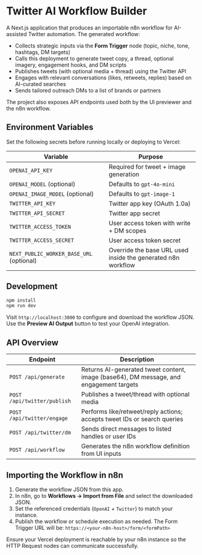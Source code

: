 # Twitter AI Workflow Builder

A Next.js application that produces an importable n8n workflow for AI-assisted Twitter automation. The generated workflow:

- Collects strategic inputs via the **Form Trigger** node (topic, niche, tone, hashtags, DM targets)
- Calls this deployment to generate tweet copy, a thread, optional imagery, engagement hooks, and DM scripts
- Publishes tweets (with optional media + thread) using the Twitter API
- Engages with relevant conversations (likes, retweets, replies) based on AI-curated searches
- Sends tailored outreach DMs to a list of brands or partners

The project also exposes API endpoints used both by the UI previewer and the n8n workflow.

## Environment Variables

Set the following secrets before running locally or deploying to Vercel:

| Variable | Purpose |
| --- | --- |
| `OPENAI_API_KEY` | Required for tweet + image generation |
| `OPENAI_MODEL` (optional) | Defaults to `gpt-4o-mini` |
| `OPENAI_IMAGE_MODEL` (optional) | Defaults to `gpt-image-1` |
| `TWITTER_API_KEY` | Twitter app key (OAuth 1.0a) |
| `TWITTER_API_SECRET` | Twitter app secret |
| `TWITTER_ACCESS_TOKEN` | User access token with write + DM scopes |
| `TWITTER_ACCESS_SECRET` | User access token secret |
| `NEXT_PUBLIC_WORKER_BASE_URL` (optional) | Override the base URL used inside the generated n8n workflow |

## Development

```bash
npm install
npm run dev
```

Visit `http://localhost:3000` to configure and download the workflow JSON. Use the **Preview AI Output** button to test your OpenAI integration.

## API Overview

| Endpoint | Description |
| --- | --- |
| `POST /api/generate` | Returns AI-generated tweet content, image (base64), DM message, and engagement targets |
| `POST /api/twitter/publish` | Publishes a tweet/thread with optional media |
| `POST /api/twitter/engage` | Performs like/retweet/reply actions; accepts tweet IDs or search queries |
| `POST /api/twitter/dm` | Sends direct messages to listed handles or user IDs |
| `POST /api/workflow` | Generates the n8n workflow definition from UI inputs |

## Importing the Workflow in n8n

1. Generate the workflow JSON from this app.
2. In n8n, go to **Workflows → Import from File** and select the downloaded JSON.
3. Set the referenced credentials (`OpenAI` + `Twitter`) to match your instance.
4. Publish the workflow or schedule execution as needed. The Form Trigger URL will be:
   `https://<your-n8n-host>/form/<formPath>`

Ensure your Vercel deployment is reachable by your n8n instance so the HTTP Request nodes can communicate successfully.
